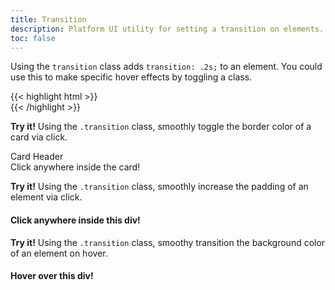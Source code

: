 ```yaml
---
title: Transition
description: Platform UI utility for setting a transition on elements.
toc: false
---
```


Using the `transition` class adds `transition: .2s;` to an element. You could use this to make specific hover effects by toggling a class.

<div class="block-container my-3">
  <div class="card block laptop-up-4 transition background-hover--lightblue">
    <p class="skeleton" data-lines="4" role="presentation"></p>
  </div>
</div>

<div class="mt-3 mb-4">
{{< highlight html >}}
<div class="card transition background-hover--lightblue">
  <!-- Content goes here! -->
</div>
{{< /highlight >}}
</div>

<p class="mt-6 mb-2">
    <i class="pi-rocket mr-1 text--negative"></i>
    <strong class="mr-1">Try it!</strong> 
    Using the <code class="mx-1">.transition</code> class, smoothly toggle the border color of a card via click.
</p>

<div class="block-container mt-3 mb-4">
  <div class="block laptop-up-4">
    <div class="card transition-card transition">
      <div class="card__header">
        <div class="card__group">
          <i class="pi-quill"></i>
          <div class="card__title">Card Header</div>
        </div>
      </div>
      Click anywhere inside the card!
    </div>
  </div>
</div>


<p class="mt-6 mb-2">
    <i class="pi-rocket mr-1 text--negative"></i>
    <strong class="mr-1">Try it!</strong> 
    Using the <code class="mx-1">.transition</code> class, smoothly increase the padding of an element via click.
</p>

<div class="block-container mt-3 mb-4">
  <div class="block laptop-up-4 border transition-div-padding transition">
      <h4 class="pl-4 pt-4">Click anywhere inside this div!</h4>
      <p class="skeleton p-4" data-lines="7" role="presentation"></p>
  </div>
</div>

<p class="mt-6 mb-2">
    <i class="pi-rocket mr-1 text--negative"></i>
    <strong class="mr-1">Try it!</strong> 
    Using the <code class="mx-1">.transition</code> class, smoothy transition the background color of an element on hover.
</p>

<div class="block-container mt-3 mb-4">
  <div class="block laptop-up-4 border transition-div-color transition">
      <h4 class="pl-4 pt-4 text--salmon">Hover over this div!</h4>
      <p class="skeleton p-4" data-lines="7" role="presentation"></p>
  </div>
</div>